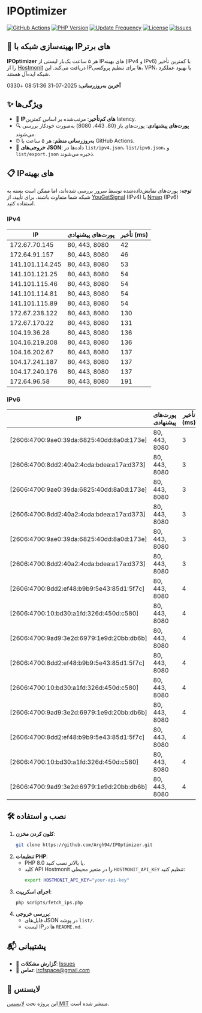 # IPOptimizer

[![GitHub Actions](https://github.com/Argh94/IPOptimizer/workflows/IPOptimizer/badge.svg)](https://github.com/Argh94/IPOptimizer/actions)
[![PHP Version](https://img.shields.io/badge/PHP-8.0-blue)](https://www.php.net)
[![Update Frequency](https://img.shields.io/badge/Updates-Every%205%20Hours-green)](https://github.com/Argh94/IPOptimizer)
[![License](https://img.shields.io/badge/License-MIT-yellow)](https://opensource.org/licenses/MIT)
[![Issues](https://img.shields.io/github/issues/Argh94/IPOptimizer)](https://github.com/Argh94/IPOptimizer/issues)

## 🚀 بهینه‌سازی شبکه با IPهای برتر

**IPOptimizer** هر ۵ ساعت یک‌بار لیستی از IPهای بهینه (IPv4 و IPv6) با کمترین تأخیر را از [Hostmonit](https://hostmonit.com/) دریافت می‌کند. این IPها برای تنظیم پروکسی، VPN، یا بهبود عملکرد شبکه ایده‌آل هستند.

**آخرین به‌روزرسانی:** 2025-07-31 08:51:36 +0330

## ✨ ویژگی‌ها
- 📡 **IPهای کم‌تأخیر**: مرتب‌شده بر اساس کمترین latency.
- 🔍 **پورت‌های پیشنهادی**: پورت‌های باز (80، 443، 8080) به‌صورت خودکار بررسی می‌شوند.
- ⏰ **به‌روزرسانی منظم**: هر ۵ ساعت با GitHub Actions.
- 📄 **خروجی‌های JSON**: داده‌ها در `list/ipv4.json`، `list/ipv6.json`، و `list/export.json` ذخیره می‌شوند.

## 📋 IPهای بهینه

**توجه:** پورت‌های نمایش‌داده‌شده توسط سرور بررسی شده‌اند، اما ممکن است بسته به شبکه شما متفاوت باشند. برای تأیید، از [YouGetSignal](https://www.yougetsignal.com/tools/open-ports/) (IPv4) یا [Nmap](https://nmap.org/) (IPv6) استفاده کنید.

### IPv4
| IP | پورت‌های پیشنهادی | تأخیر (ms) |
|----|-------------------|------------|
| 172.67.70.145 | 80, 443, 8080 | 42 |
| 172.64.91.157 | 80, 443, 8080 | 46 |
| 141.101.114.245 | 80, 443, 8080 | 53 |
| 141.101.121.25 | 80, 443, 8080 | 54 |
| 141.101.115.46 | 80, 443, 8080 | 54 |
| 141.101.114.81 | 80, 443, 8080 | 54 |
| 141.101.115.89 | 80, 443, 8080 | 54 |
| 172.67.238.122 | 80, 443, 8080 | 130 |
| 172.67.170.22 | 80, 443, 8080 | 131 |
| 104.19.36.28 | 80, 443, 8080 | 136 |
| 104.16.219.208 | 80, 443, 8080 | 136 |
| 104.16.202.67 | 80, 443, 8080 | 137 |
| 104.17.241.187 | 80, 443, 8080 | 137 |
| 104.17.240.176 | 80, 443, 8080 | 137 |
| 172.64.96.58 | 80, 443, 8080 | 191 |

### IPv6
| IP | پورت‌های پیشنهادی | تأخیر (ms) |
|----|-------------------|------------|
| [2606:4700:9ae0:39da:6825:40dd:8a0d:173e] | 80, 443, 8080 | 3 |
| [2606:4700:8dd2:40a2:4cda:bdea:a17a:d373] | 80, 443, 8080 | 3 |
| [2606:4700:9ae0:39da:6825:40dd:8a0d:173e] | 80, 443, 8080 | 3 |
| [2606:4700:8dd2:40a2:4cda:bdea:a17a:d373] | 80, 443, 8080 | 3 |
| [2606:4700:9ae0:39da:6825:40dd:8a0d:173e] | 80, 443, 8080 | 3 |
| [2606:4700:8dd2:40a2:4cda:bdea:a17a:d373] | 80, 443, 8080 | 3 |
| [2606:4700:8dd2:ef48:b9b9:5e43:85d1:5f7c] | 80, 443, 8080 | 4 |
| [2606:4700:10:bd30:a1fd:326d:450d:c580] | 80, 443, 8080 | 4 |
| [2606:4700:9ad9:3e2d:6979:1e9d:20bb:db6b] | 80, 443, 8080 | 4 |
| [2606:4700:8dd2:ef48:b9b9:5e43:85d1:5f7c] | 80, 443, 8080 | 4 |
| [2606:4700:10:bd30:a1fd:326d:450d:c580] | 80, 443, 8080 | 4 |
| [2606:4700:9ad9:3e2d:6979:1e9d:20bb:db6b] | 80, 443, 8080 | 4 |
| [2606:4700:8dd2:ef48:b9b9:5e43:85d1:5f7c] | 80, 443, 8080 | 4 |
| [2606:4700:10:bd30:a1fd:326d:450d:c580] | 80, 443, 8080 | 4 |
| [2606:4700:9ad9:3e2d:6979:1e9d:20bb:db6b] | 80, 443, 8080 | 4 |

## 🛠️ نصب و استفاده
1. **کلون کردن مخزن**:
   ```bash
   git clone https://github.com/Argh94/IPOptimizer.git
   ```
2. **تنظیمات PHP**:
   - PHP 8.0 یا بالاتر نصب کنید.
   - کلید API Hostmonit را در متغیر محیطی `HOSTMONIT_API_KEY` تنظیم کنید:
     ```bash
     export HOSTMONIT_API_KEY="your-api-key"
     ```
3. **اجرای اسکریپت**:
   ```bash
   php scripts/fetch_ips.php
   ```
4. **بررسی خروجی**:
   - فایل‌های JSON در پوشه `list/`.
   - لیست IPها در `README.md`.

## 📬 پشتیبانی
- 🐛 **گزارش مشکلات**: [Issues](https://github.com/Argh94/IPOptimizer/issues)
- 📧 **تماس**: [ircfspace@gmail.com](mailto:ircfspace@gmail.com)

## 📄 لایسنس
این پروژه تحت [لایسنس MIT](https://github.com/Argh94/HandWave/blob/main/LICENCE) منتشر شده است.
